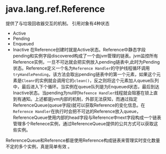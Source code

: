 # java.lang.ref.Reference
提供了与垃圾回收器交互的机制。
引用对象有4种状态
-   Active
-   Pending
-   Enqueued
-   Inactive
在Reference创建时就是Active状态。Reference中静态字段pending和实例字段discovered构成了一个由jvm管理的链表。jvm监控所有Reference实例，一旦不可达就会把实例放入pending链表中,此时为Pending状态。Reference定义一个名为```Reference Handler```的守护线程循环调用``tryHandlePending``，该方法会取出pending链表中的第一个元素，如果这个元素是```Cleanr```的实例就会调用它的```clean()```，反之则将这个元素加人queue队列中，最后进入下个循环。当实例在queue队列是为Enqueued状态，最后到达Inactive状态。当pending为null时```Refeence Handler```线程就会阻塞在锁上直到有通知。上述都是jvm内部的机制，外部无法获知，而通过指定ReferenceQueue(queue字段)就可以获取Reference的变化信息。在```Reference Handler```在执行时会把不可达的Reference放入queue，ReferenceQueue使用内部的head字段与Reference中next字段构成一个链表管理多个Refenece实例，通过ReferenceQueue提供的公共方式可以获取这些实例。

ReferenceQueue和Reference都是使用Reference构成链表来管理实时变化数量不定的多个实例，真是简单有效 。
